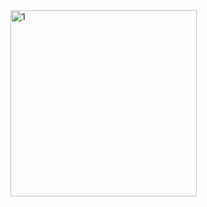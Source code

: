 
<img width="298" alt="1" src="https://user-images.githubusercontent.com/39484500/113539154-4a467100-9607-11eb-8eb6-bbb8d62cf7a3.PNG">
